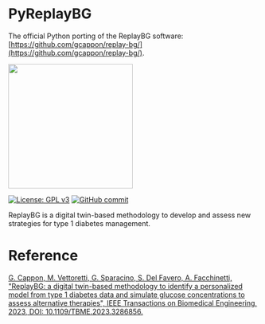 # PyReplayBG

The official Python porting of the ReplayBG software: [https://github.com/gcappon/replay-bg/](https://github.com/gcappon/replay-bg/).

<img src="https://i.postimg.cc/gJn8Sy0X/replay-bg-logo.png" width="250" height="250">

[![License: GPL v3](https://img.shields.io/badge/License-GPLv3-blue.svg)](https://github.com/gcappon/py_replay_bg/COPYING)
[![GitHub commit](https://img.shields.io/github/last-commit/gcappon/py_replay_bg)](https://github.com/gcappon/py_replay_bg/commits/master)

ReplayBG is a digital twin-based methodology to develop and assess new strategies for type 1 diabetes management.

# Reference 

[G. Cappon, M. Vettoretti, G. Sparacino, S. Del Favero, A. Facchinetti, "ReplayBG: a digital twin-based methodology to identify a personalized model from type 1 diabetes data and simulate glucose concentrations to assess alternative therapies", IEEE Transactions on Biomedical Engineering, 2023, DOI: 10.1109/TBME.2023.3286856.](https://ieeexplore.ieee.org/document/10164140)
